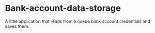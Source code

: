 Bank-account-data-storage
==========================

A little application that reads from a queue bank account credentials and saves them.
